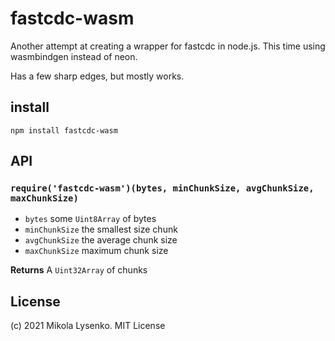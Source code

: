 # fastcdc-wasm

Another attempt at creating a wrapper for fastcdc in node.js.  This time using wasmbindgen instead of neon.

Has a few sharp edges, but mostly works.

## install

```
npm install fastcdc-wasm
```

## API

### `require('fastcdc-wasm')(bytes, minChunkSize, avgChunkSize, maxChunkSize)`

* `bytes` some `Uint8Array` of bytes
* `minChunkSize` the smallest size chunk
* `avgChunkSize` the average chunk size
* `maxChunkSize` maximum chunk size

**Returns** A `Uint32Array` of chunks

## License
(c) 2021 Mikola Lysenko. MIT License